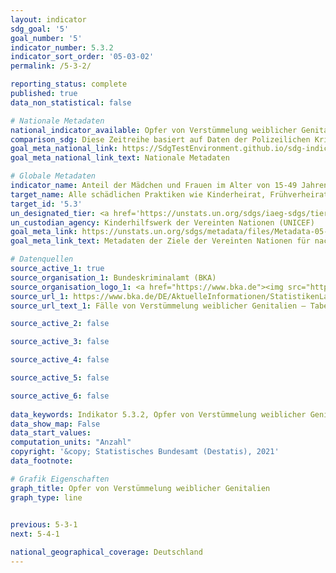 ```yaml
---
layout: indicator    
sdg_goal: '5'    
goal_number: '5'    
indicator_number: 5.3.2    
indicator_sort_order: '05-03-02'    
permalink: /5-3-2/    

reporting_status: complete    
published: true    
data_non_statistical: false    

# Nationale Metadaten    
national_indicator_available: Opfer von Verstümmelung weiblicher Genitalien    
comparison_sdg: Diese Zeitreihe basiert auf Daten der Polizeilichen Kriminalstatistik. Deshalb werden nur Fälle, die bei der Polizei angezeigt wurden, berücksichtigt.    
goal_meta_national_link: https://SdgTestEnvironment.github.io/sdg-indicators/public/MetaDe/5.3.2.pdf    
goal_meta_national_link_text: Nationale Metadaten    

# Globale Metadaten    
indicator_name: Anteil der Mädchen und Frauen im Alter von 15-49 Jahren, die weiblicher Genitalverstümmelung/Beschneidung unterzogen wurden, nach Alter    
target_name: Alle schädlichen Praktiken wie Kinderheirat, Frühverheiratung und Zwangsheirat sowie die Genitalverstümmelung bei Frauen und Mädchen beseitigen    
target_id: '5.3'    
un_designated_tier: <a href='https://unstats.un.org/sdgs/iaeg-sdgs/tier-classification/' title='Klicken Sie hier um weitere Informationen zur UN-Tier-Klassifikation zu erhalten.'>Tier I</a>    
un_custodian_agency: Kinderhilfswerk der Vereinten Nationen (UNICEF)    
goal_meta_link: https://unstats.un.org/sdgs/metadata/files/Metadata-05-03-02.pdf    
goal_meta_link_text: Metadaten der Ziele der Vereinten Nationen für nachhaltige Entwicklung    

# Datenquellen
source_active_1: true
source_organisation_1: Bundeskriminalamt (BKA)
source_organisation_logo_1: <a href="https://www.bka.de"><img src="https://g205sdgs.github.io/sdg-indicators/public/OrgImgDe/bka.png" alt="Logo bka" style="height:60px; width:148px"/></a>
source_url_1: https://www.bka.de/DE/AktuelleInformationen/StatistikenLagebilder/PolizeilicheKriminalstatistik/PKS2019/PKSTabellen/BundFalltabellen/bundfalltabellen.html?nn=131006
source_url_text_1: Fälle von Verstümmelung weiblicher Genitalien – Tabelle 1, Schlüssel 222040

source_active_2: false

source_active_3: false

source_active_4: false

source_active_5: false

source_active_6: false
    
data_keywords: Indikator 5.3.2, Opfer von Verstümmelung weiblicher Genitalien, Kinderhilfswerk der Vereinten Nationen (UNICEF), Bundeskriminalamt (BKA)    
data_show_map: False    
data_start_values:     
computation_units: "Anzahl"    
copyright: '&copy; Statistisches Bundesamt (Destatis), 2021'    
data_footnote:     

# Grafik Eigenschaften    
graph_title: Opfer von Verstümmelung weiblicher Genitalien    
graph_type: line    
    

previous: 5-3-1    
next: 5-4-1    

national_geographical_coverage: Deutschland    
---
```


<span></span>